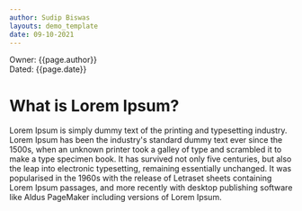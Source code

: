 ```yaml
---
author: Sudip Biswas
layouts: demo_template
date: 09-10-2021
---
```


Owner: {{page.author}}\
Dated: {{page.date}}

# What is Lorem Ipsum?

Lorem Ipsum is simply dummy text of the printing and typesetting industry. Lorem Ipsum has been the industry's standard dummy text ever since the 1500s, 
when an unknown printer took a galley of type and scrambled it to make a type specimen book. It has survived not only five centuries, but also the 
leap into electronic typesetting, remaining essentially unchanged. It was popularised in the 1960s with the release of Letraset sheets containing Lorem 
Ipsum passages, and more recently with desktop publishing software like Aldus PageMaker including versions of Lorem Ipsum.